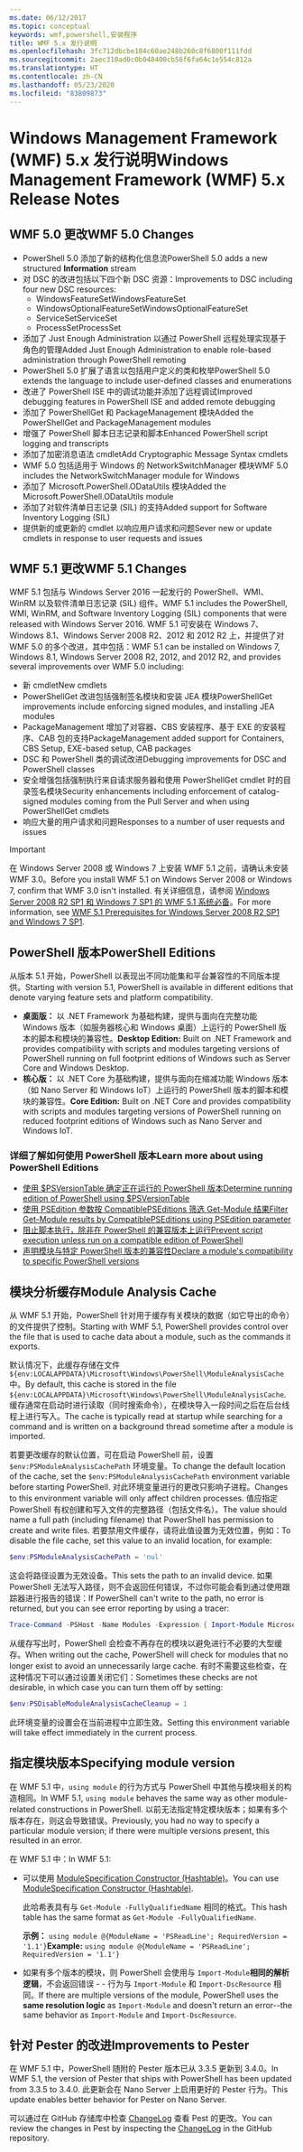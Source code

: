 ```yaml
---
ms.date: 06/12/2017
ms.topic: conceptual
keywords: wmf,powershell,安装程序
title: WMF 5.x 发行说明
ms.openlocfilehash: 3fc712dbcbe184c60ae248b260c8f6800f111fdd
ms.sourcegitcommit: 2aec310ad0c0b048400cb56f6fa64c1e554c812a
ms.translationtype: HT
ms.contentlocale: zh-CN
ms.lasthandoff: 05/23/2020
ms.locfileid: "83809873"
---
```

# <a name="windows-management-framework-wmf-5x-release-notes"></a><span data-ttu-id="d326c-103">Windows Management Framework (WMF) 5.x 发行说明</span><span class="sxs-lookup"><span data-stu-id="d326c-103">Windows Management Framework (WMF) 5.x Release Notes</span></span>

## <a name="wmf-50-changes"></a><span data-ttu-id="d326c-104">WMF 5.0 更改</span><span class="sxs-lookup"><span data-stu-id="d326c-104">WMF 5.0 Changes</span></span>

- <span data-ttu-id="d326c-105">PowerShell 5.0 添加了新的结构化信息流</span><span class="sxs-lookup"><span data-stu-id="d326c-105">PowerShell 5.0 adds a new structured **Information** stream</span></span>
- <span data-ttu-id="d326c-106">对 DSC 的改进包括以下四个新 DSC 资源：</span><span class="sxs-lookup"><span data-stu-id="d326c-106">Improvements to DSC including four new DSC resources:</span></span>
  - <span data-ttu-id="d326c-107">WindowsFeatureSet</span><span class="sxs-lookup"><span data-stu-id="d326c-107">WindowsFeatureSet</span></span>
  - <span data-ttu-id="d326c-108">WindowsOptionalFeatureSet</span><span class="sxs-lookup"><span data-stu-id="d326c-108">WindowsOptionalFeatureSet</span></span>
  - <span data-ttu-id="d326c-109">ServiceSet</span><span class="sxs-lookup"><span data-stu-id="d326c-109">ServiceSet</span></span>
  - <span data-ttu-id="d326c-110">ProcessSet</span><span class="sxs-lookup"><span data-stu-id="d326c-110">ProcessSet</span></span>
- <span data-ttu-id="d326c-111">添加了 Just Enough Administration 以通过 PowerShell 远程处理实现基于角色的管理</span><span class="sxs-lookup"><span data-stu-id="d326c-111">Added Just Enough Administration to enable role-based administration through PowerShell remoting</span></span>
- <span data-ttu-id="d326c-112">PowerShell 5.0 扩展了语言以包括用户定义的类和枚举</span><span class="sxs-lookup"><span data-stu-id="d326c-112">PowerShell 5.0 extends the language to include user-defined classes and enumerations</span></span>
- <span data-ttu-id="d326c-113">改进了 PowerShell ISE 中的调试功能并添加了远程调试</span><span class="sxs-lookup"><span data-stu-id="d326c-113">Improved debugging features in PowerShell ISE and added remote debugging</span></span>
- <span data-ttu-id="d326c-114">添加了 PowerShellGet 和 PackageManagement 模块</span><span class="sxs-lookup"><span data-stu-id="d326c-114">Added the PowerShellGet and PackageManagement modules</span></span>
- <span data-ttu-id="d326c-115">增强了 PowerShell 脚本日志记录和脚本</span><span class="sxs-lookup"><span data-stu-id="d326c-115">Enhanced PowerShell script logging and transcripts</span></span>
- <span data-ttu-id="d326c-116">添加了加密消息语法 cmdlet</span><span class="sxs-lookup"><span data-stu-id="d326c-116">Add Cryptographic Message Syntax cmdlets</span></span>
- <span data-ttu-id="d326c-117">WMF 5.0 包括适用于 Windows 的 NetworkSwitchManager 模块</span><span class="sxs-lookup"><span data-stu-id="d326c-117">WMF 5.0 includes the NetworkSwitchManager module for Windows</span></span>
- <span data-ttu-id="d326c-118">添加了 Microsoft.PowerShell.ODataUtils 模块</span><span class="sxs-lookup"><span data-stu-id="d326c-118">Added the Microsoft.PowerShell.ODataUtils module</span></span>
- <span data-ttu-id="d326c-119">添加了对软件清单日志记录 (SIL) 的支持</span><span class="sxs-lookup"><span data-stu-id="d326c-119">Added support for Software Inventory Logging (SIL)</span></span>
- <span data-ttu-id="d326c-120">提供新的或更新的 cmdlet 以响应用户请求和问题</span><span class="sxs-lookup"><span data-stu-id="d326c-120">Sever new or update cmdlets in response to user requests and issues</span></span>

## <a name="wmf-51-changes"></a><span data-ttu-id="d326c-121">WMF 5.1 更改</span><span class="sxs-lookup"><span data-stu-id="d326c-121">WMF 5.1 Changes</span></span>

<span data-ttu-id="d326c-122">WMF 5.1 包括与 Windows Server 2016 一起发行的 PowerShell、WMI、WinRM 以及软件清单日志记录 (SIL) 组件。</span><span class="sxs-lookup"><span data-stu-id="d326c-122">WMF 5.1 includes the PowerShell, WMI, WinRM, and Software Inventory Logging (SIL) components that were released with Windows Server 2016.</span></span> <span data-ttu-id="d326c-123">WMF 5.1 可安装在 Windows 7、Windows 8.1、Windows Server 2008 R2、2012 和 2012 R2 上，并提供了对 WMF 5.0 的多个改进，其中包括：</span><span class="sxs-lookup"><span data-stu-id="d326c-123">WMF 5.1 can be installed on Windows 7, Windows 8.1, Windows Server 2008 R2, 2012, and 2012 R2, and provides several improvements over WMF 5.0 including:</span></span>

- <span data-ttu-id="d326c-124">新 cmdlet</span><span class="sxs-lookup"><span data-stu-id="d326c-124">New cmdlets</span></span>
- <span data-ttu-id="d326c-125">PowerShellGet 改进包括强制签名模块和安装 JEA 模块</span><span class="sxs-lookup"><span data-stu-id="d326c-125">PowerShellGet improvements include enforcing signed modules, and installing JEA modules</span></span>
- <span data-ttu-id="d326c-126">PackageManagement 增加了对容器、CBS 安装程序、基于 EXE 的安装程序、CAB 包的支持</span><span class="sxs-lookup"><span data-stu-id="d326c-126">PackageManagement added support for Containers, CBS Setup, EXE-based setup, CAB packages</span></span>
- <span data-ttu-id="d326c-127">DSC 和 PowerShell 类的调试改进</span><span class="sxs-lookup"><span data-stu-id="d326c-127">Debugging improvements for DSC and PowerShell classes</span></span>
- <span data-ttu-id="d326c-128">安全增强包括强制执行来自请求服务器和使用 PowerShellGet cmdlet 时的目录签名模块</span><span class="sxs-lookup"><span data-stu-id="d326c-128">Security enhancements including enforcement of catalog-signed modules coming from the Pull Server and when using PowerShellGet cmdlets</span></span>
- <span data-ttu-id="d326c-129">响应大量的用户请求和问题</span><span class="sxs-lookup"><span data-stu-id="d326c-129">Responses to a number of user requests and issues</span></span>

> [!IMPORTANT]
> <span data-ttu-id="d326c-130">在 Windows Server 2008 或 Windows 7 上安装 WMF 5.1 之前，请确认未安装 WMF 3.0。</span><span class="sxs-lookup"><span data-stu-id="d326c-130">Before you install WMF 5.1 on Windows Server 2008 or Windows 7, confirm that WMF 3.0 isn't installed.</span></span> <span data-ttu-id="d326c-131">有关详细信息，请参阅 [Windows Server 2008 R2 SP1 和 Windows 7 SP1 的 WMF 5.1 系统必备](../setup/install-configure.md#wmf-51-prerequisites-for-windows-server-2008-r2-sp1-and-windows-7-sp1)。</span><span class="sxs-lookup"><span data-stu-id="d326c-131">For more information, see [WMF 5.1 Prerequisites for Windows Server 2008 R2 SP1 and Windows 7 SP1](../setup/install-configure.md#wmf-51-prerequisites-for-windows-server-2008-r2-sp1-and-windows-7-sp1).</span></span>

## <a name="powershell-editions"></a><span data-ttu-id="d326c-132">PowerShell 版本</span><span class="sxs-lookup"><span data-stu-id="d326c-132">PowerShell Editions</span></span>

<span data-ttu-id="d326c-133">从版本 5.1 开始，PowerShell 以表现出不同功能集和平台兼容性的不同版本提供。</span><span class="sxs-lookup"><span data-stu-id="d326c-133">Starting with version 5.1, PowerShell is available in different editions that denote varying feature sets and platform compatibility.</span></span>

- <span data-ttu-id="d326c-134">**桌面版：** 以 .NET Framework 为基础构建，提供与面向在完整功能 Windows 版本（如服务器核心和 Windows 桌面）上运行的 PowerShell 版本的脚本和模块的兼容性。</span><span class="sxs-lookup"><span data-stu-id="d326c-134">**Desktop Edition:** Built on .NET Framework and provides compatibility with scripts and modules targeting versions of PowerShell running on full footprint editions of Windows such as Server Core and Windows Desktop.</span></span>
- <span data-ttu-id="d326c-135">**核心版：** 以 .NET Core 为基础构建，提供与面向在缩减功能 Windows 版本（如 Nano Server 和 Windows IoT）上运行的 PowerShell 版本的脚本和模块的兼容性。</span><span class="sxs-lookup"><span data-stu-id="d326c-135">**Core Edition:** Built on .NET Core and provides compatibility with scripts and modules targeting versions of PowerShell running on reduced footprint editions of Windows such as Nano Server and Windows IoT.</span></span>

### <a name="learn-more-about-using-powershell-editions"></a><span data-ttu-id="d326c-136">详细了解如何使用 PowerShell 版本</span><span class="sxs-lookup"><span data-stu-id="d326c-136">Learn more about using PowerShell Editions</span></span>

- [<span data-ttu-id="d326c-137">使用 $PSVersionTable 确定正在运行的 PowerShell 版本</span><span class="sxs-lookup"><span data-stu-id="d326c-137">Determine running edition of PowerShell using $PSVersionTable</span></span>](/powershell/module/microsoft.powershell.core/about/about_automatic_variables)
- [<span data-ttu-id="d326c-138">使用 PSEdition 参数按 CompatiblePSEditions 筛选 Get-Module 结果</span><span class="sxs-lookup"><span data-stu-id="d326c-138">Filter Get-Module results by CompatiblePSEditions using PSEdition parameter</span></span>](/powershell/module/microsoft.powershell.core/get-module)
- [<span data-ttu-id="d326c-139">阻止脚本执行，除非在 PowerShell 的兼容版本上运行</span><span class="sxs-lookup"><span data-stu-id="d326c-139">Prevent script execution unless run on a compatible edition of PowerShell</span></span>](/powershell/scripting/gallery/concepts/script-psedition-support)
- [<span data-ttu-id="d326c-140">声明模块与特定 PowerShell 版本的兼容性</span><span class="sxs-lookup"><span data-stu-id="d326c-140">Declare a module's compatibility to specific PowerShell versions</span></span>](/powershell/scripting/gallery/concepts/module-psedition-support)

## <a name="module-analysis-cache"></a><span data-ttu-id="d326c-141">模块分析缓存</span><span class="sxs-lookup"><span data-stu-id="d326c-141">Module Analysis Cache</span></span>

<span data-ttu-id="d326c-142">从 WMF 5.1 开始，PowerShell 针对用于缓存有关模块的数据（如它导出的命令）的文件提供了控制。</span><span class="sxs-lookup"><span data-stu-id="d326c-142">Starting with WMF 5.1, PowerShell provides control over the file that is used to cache data about a module, such as the commands it exports.</span></span>

<span data-ttu-id="d326c-143">默认情况下，此缓存存储在文件 `${env:LOCALAPPDATA}\Microsoft\Windows\PowerShell\ModuleAnalysisCache` 中。</span><span class="sxs-lookup"><span data-stu-id="d326c-143">By default, this cache is stored in the file `${env:LOCALAPPDATA}\Microsoft\Windows\PowerShell\ModuleAnalysisCache`.</span></span> <span data-ttu-id="d326c-144">缓存通常在启动时进行读取（同时搜索命令），在模块导入一段时间之后在后台线程上进行写入。</span><span class="sxs-lookup"><span data-stu-id="d326c-144">The cache is typically read at startup while searching for a command and is written on a background thread sometime after a module is imported.</span></span>

<span data-ttu-id="d326c-145">若要更改缓存的默认位置，可在启动 PowerShell 前，设置 `$env:PSModuleAnalysisCachePath` 环境变量。</span><span class="sxs-lookup"><span data-stu-id="d326c-145">To change the default location of the cache, set the `$env:PSModuleAnalysisCachePath` environment variable before starting PowerShell.</span></span> <span data-ttu-id="d326c-146">对此环境变量进行的更改只影响子进程。</span><span class="sxs-lookup"><span data-stu-id="d326c-146">Changes to this environment variable will only affect children processes.</span></span> <span data-ttu-id="d326c-147">值应指定 PowerShell 有权创建和写入文件的完整路径（包括文件名）。</span><span class="sxs-lookup"><span data-stu-id="d326c-147">The value should name a full path (including filename) that PowerShell has permission to create and write files.</span></span> <span data-ttu-id="d326c-148">若要禁用文件缓存，请将此值设置为无效位置，例如：</span><span class="sxs-lookup"><span data-stu-id="d326c-148">To disable the file cache, set this value to an invalid location, for example:</span></span>

```powershell
$env:PSModuleAnalysisCachePath = 'nul'
```

<span data-ttu-id="d326c-149">这会将路径设置为无效设备。</span><span class="sxs-lookup"><span data-stu-id="d326c-149">This sets the path to an invalid device.</span></span> <span data-ttu-id="d326c-150">如果 PowerShell 无法写入路径，则不会返回任何错误，不过你可能会看到通过使用跟踪器进行报告的错误：</span><span class="sxs-lookup"><span data-stu-id="d326c-150">If PowerShell can't write to the path, no error is returned, but you can see error reporting by using a tracer:</span></span>

```powershell
Trace-Command -PSHost -Name Modules -Expression { Import-Module Microsoft.PowerShell.Management -Force }
```

<span data-ttu-id="d326c-151">从缓存写出时，PowerShell 会检查不再存在的模块以避免进行不必要的大型缓存。</span><span class="sxs-lookup"><span data-stu-id="d326c-151">When writing out the cache, PowerShell will check for modules that no longer exist to avoid an unnecessarily large cache.</span></span> <span data-ttu-id="d326c-152">有时不需要这些检查，在这种情况下可以通过设置关闭它们：</span><span class="sxs-lookup"><span data-stu-id="d326c-152">Sometimes these checks are not desirable, in which case you can turn them off by setting:</span></span>

```powershell
$env:PSDisableModuleAnalysisCacheCleanup = 1
```

<span data-ttu-id="d326c-153">此环境变量的设置会在当前进程中立即生效。</span><span class="sxs-lookup"><span data-stu-id="d326c-153">Setting this environment variable will take effect immediately in the current process.</span></span>

## <a name="specifying-module-version"></a><span data-ttu-id="d326c-154">指定模块版本</span><span class="sxs-lookup"><span data-stu-id="d326c-154">Specifying module version</span></span>

<span data-ttu-id="d326c-155">在 WMF 5.1 中，`using module` 的行为方式与 PowerShell 中其他与模块相关的构造相同。</span><span class="sxs-lookup"><span data-stu-id="d326c-155">In WMF 5.1, `using module` behaves the same way as other module-related constructions in PowerShell.</span></span>
<span data-ttu-id="d326c-156">以前无法指定特定模块版本；如果有多个版本存在，则这会导致错误。</span><span class="sxs-lookup"><span data-stu-id="d326c-156">Previously, you had no way to specify a particular module version; if there were multiple versions present, this resulted in an error.</span></span>

<span data-ttu-id="d326c-157">在 WMF 5.1 中：</span><span class="sxs-lookup"><span data-stu-id="d326c-157">In WMF 5.1:</span></span>

- <span data-ttu-id="d326c-158">可以使用 [ModuleSpecification Constructor (Hashtable)](/dotnet/api/microsoft.powershell.commands.modulespecification.-ctor?view=powershellsdk-1.1.0#Microsoft_PowerShell_Commands_ModuleSpecification__ctor_System_Collections_Hashtable_)。</span><span class="sxs-lookup"><span data-stu-id="d326c-158">You can use [ModuleSpecification Constructor (Hashtable)](/dotnet/api/microsoft.powershell.commands.modulespecification.-ctor?view=powershellsdk-1.1.0#Microsoft_PowerShell_Commands_ModuleSpecification__ctor_System_Collections_Hashtable_).</span></span>

  <span data-ttu-id="d326c-159">此哈希表具有与 `Get-Module -FullyQualifiedName` 相同的格式。</span><span class="sxs-lookup"><span data-stu-id="d326c-159">This hash table has the same format as `Get-Module -FullyQualifiedName`.</span></span>

  <span data-ttu-id="d326c-160">**示例：** `using module @{ModuleName = 'PSReadLine'; RequiredVersion = '1.1'}`</span><span class="sxs-lookup"><span data-stu-id="d326c-160">**Example:** `using module @{ModuleName = 'PSReadLine'; RequiredVersion = '1.1'}`</span></span>

- <span data-ttu-id="d326c-161">如果有多个版本的模块，则 PowerShell 会使用与 `Import-Module`**相同的解析逻辑**，不会返回错误 - - 行为与 `Import-Module` 和 `Import-DscResource` 相同。</span><span class="sxs-lookup"><span data-stu-id="d326c-161">If there are multiple versions of the module, PowerShell uses the **same resolution logic** as `Import-Module` and doesn't return an error--the same behavior as `Import-Module` and `Import-DscResource`.</span></span>

## <a name="improvements-to-pester"></a><span data-ttu-id="d326c-162">针对 Pester 的改进</span><span class="sxs-lookup"><span data-stu-id="d326c-162">Improvements to Pester</span></span>

<span data-ttu-id="d326c-163">在 WMF 5.1 中，PowerShell 随附的 Pester 版本已从 3.3.5 更新到 3.4.0。</span><span class="sxs-lookup"><span data-stu-id="d326c-163">In WMF 5.1, the version of Pester that ships with PowerShell has been updated from 3.3.5 to 3.4.0.</span></span>
<span data-ttu-id="d326c-164">此更新会在 Nano Server 上启用更好的 Pester 行为。</span><span class="sxs-lookup"><span data-stu-id="d326c-164">This update enables better behavior for Pester on Nano Server.</span></span>

<span data-ttu-id="d326c-165">可以通过在 GitHub 存储库中检查 [ChangeLog](https://github.com/pester/Pester/blob/master/CHANGELOG.md) 查看 Pest 的更改。</span><span class="sxs-lookup"><span data-stu-id="d326c-165">You can review the changes in Pest by inspecting the [ChangeLog](https://github.com/pester/Pester/blob/master/CHANGELOG.md) in the GitHub repository.</span></span>
